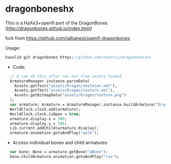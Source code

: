 dragonboneshx
==================

This is a HaXe3+openfl port of the DragonBones (http://dragonbones.github.io/index.html)

fork from https://github.com/jalbanesi/openfl-dragonbones

Usage:

```Haxe
haxelib git dragonbones https://github.com/hoothin/dragonboneshx
```

- Code:

```Haxe
  // U can do this after res not from assets loaded
  ArmatureManager.instance.parseData(     
    Assets.getText("assets/Dragon/skeleton.xml"), 
    Assets.getText("assets/Dragon/texture.xml"),
    Assets.getBitmapData("assets/Dragon/texture.png") 
  );
  var armature: Armature = ArmatureManager.instance.buildArmature("Dragon");
  WorldClock.clock.add(armature);
  WorldClock.clock.isOpen = true;
  armature.display.x = 300;
  armature.display.y = 500;
  Lib.current.addChild(armature.display);
  armature.animation.gotoAndPlay("walk");
```

- Access individual bones and child armatures:  

```Haxe
  var bone: Bone = armature.getBone("aBone");
  bone.childArmature.animation.gotoAndPlay("run");
```
